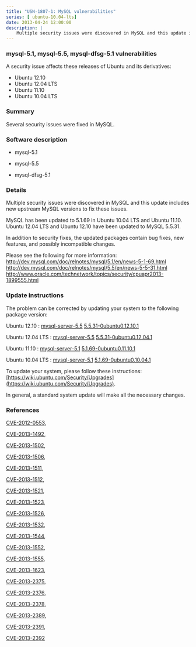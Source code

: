 ```yaml
---
title: "USN-1807-1: MySQL vulnerabilities"
series: [ ubuntu-10.04-lts]
date: 2013-04-24 12:00:00
description: |
    Multiple security issues were discovered in MySQL and this update includes new upstream MySQL versions to fix these issues.
--- 
```

 
### mysql-5.1, mysql-5.5, mysql-dfsg-5.1 vulnerabilities

A security issue affects these releases of Ubuntu and its derivatives:

* Ubuntu 12.10
* Ubuntu 12.04 LTS
* Ubuntu 11.10
* Ubuntu 10.04 LTS

### Summary

Several security issues were fixed in MySQL. 

### Software description

* mysql-5.1 

* mysql-5.5 

* mysql-dfsg-5.1 

### Details

Multiple security issues were discovered in MySQL and this update includes new upstream MySQL versions to fix these issues.

MySQL has been updated to 5.1.69 in Ubuntu 10.04 LTS and Ubuntu 11.10. Ubuntu 12.04 LTS and Ubuntu 12.10 have been updated to MySQL 5.5.31.

In addition to security fixes, the updated packages contain bug fixes, new features, and possibly incompatible changes.

Please see the following for more information: http://dev.mysql.com/doc/relnotes/mysql/5.1/en/news-5-1-69.html http://dev.mysql.com/doc/relnotes/mysql/5.5/en/news-5-5-31.html http://www.oracle.com/technetwork/topics/security/cpuapr2013-1899555.html 

### Update instructions

The problem can be corrected by updating your system to the following package version:

Ubuntu 12.10
 : [mysql-server-5.5](https://launchpad.net/ubuntu/+source/mysql-5.5) <span> [5.5.31-0ubuntu0.12.10.1](https://launchpad.net/ubuntu/+source/mysql-5.5/5.5.31-0ubuntu0.12.10.1) </span> 

Ubuntu 12.04 LTS
 : [mysql-server-5.5](https://launchpad.net/ubuntu/+source/mysql-5.5) <span> [5.5.31-0ubuntu0.12.04.1](https://launchpad.net/ubuntu/+source/mysql-5.5/5.5.31-0ubuntu0.12.04.1) </span> 

Ubuntu 11.10
 : [mysql-server-5.1](https://launchpad.net/ubuntu/+source/mysql-5.1) <span> [5.1.69-0ubuntu0.11.10.1](https://launchpad.net/ubuntu/+source/mysql-5.1/5.1.69-0ubuntu0.11.10.1) </span> 

Ubuntu 10.04 LTS
 : [mysql-server-5.1](https://launchpad.net/ubuntu/+source/mysql-dfsg-5.1) <span> [5.1.69-0ubuntu0.10.04.1](https://launchpad.net/ubuntu/+source/mysql-dfsg-5.1/5.1.69-0ubuntu0.10.04.1) </span> 

To update your system, please follow these instructions: [https://wiki.ubuntu.com/Security/Upgrades](https://wiki.ubuntu.com/Security/Upgrades).

In general, a standard system update will make all the necessary changes. 

### References

 [CVE-2012-0553](http://people.ubuntu.com/~ubuntu-security/cve/CVE-2012-0553), 

 [CVE-2013-1492](http://people.ubuntu.com/~ubuntu-security/cve/CVE-2013-1492), 

 [CVE-2013-1502](http://people.ubuntu.com/~ubuntu-security/cve/CVE-2013-1502), 

 [CVE-2013-1506](http://people.ubuntu.com/~ubuntu-security/cve/CVE-2013-1506), 

 [CVE-2013-1511](http://people.ubuntu.com/~ubuntu-security/cve/CVE-2013-1511), 

 [CVE-2013-1512](http://people.ubuntu.com/~ubuntu-security/cve/CVE-2013-1512), 

 [CVE-2013-1521](http://people.ubuntu.com/~ubuntu-security/cve/CVE-2013-1521), 

 [CVE-2013-1523](http://people.ubuntu.com/~ubuntu-security/cve/CVE-2013-1523), 

 [CVE-2013-1526](http://people.ubuntu.com/~ubuntu-security/cve/CVE-2013-1526), 

 [CVE-2013-1532](http://people.ubuntu.com/~ubuntu-security/cve/CVE-2013-1532), 

 [CVE-2013-1544](http://people.ubuntu.com/~ubuntu-security/cve/CVE-2013-1544), 

 [CVE-2013-1552](http://people.ubuntu.com/~ubuntu-security/cve/CVE-2013-1552), 

 [CVE-2013-1555](http://people.ubuntu.com/~ubuntu-security/cve/CVE-2013-1555), 

 [CVE-2013-1623](http://people.ubuntu.com/~ubuntu-security/cve/CVE-2013-1623), 

 [CVE-2013-2375](http://people.ubuntu.com/~ubuntu-security/cve/CVE-2013-2375), 

 [CVE-2013-2376](http://people.ubuntu.com/~ubuntu-security/cve/CVE-2013-2376), 

 [CVE-2013-2378](http://people.ubuntu.com/~ubuntu-security/cve/CVE-2013-2378), 

 [CVE-2013-2389](http://people.ubuntu.com/~ubuntu-security/cve/CVE-2013-2389), 

 [CVE-2013-2391](http://people.ubuntu.com/~ubuntu-security/cve/CVE-2013-2391), 

 [CVE-2013-2392](http://people.ubuntu.com/~ubuntu-security/cve/CVE-2013-2392)
 
